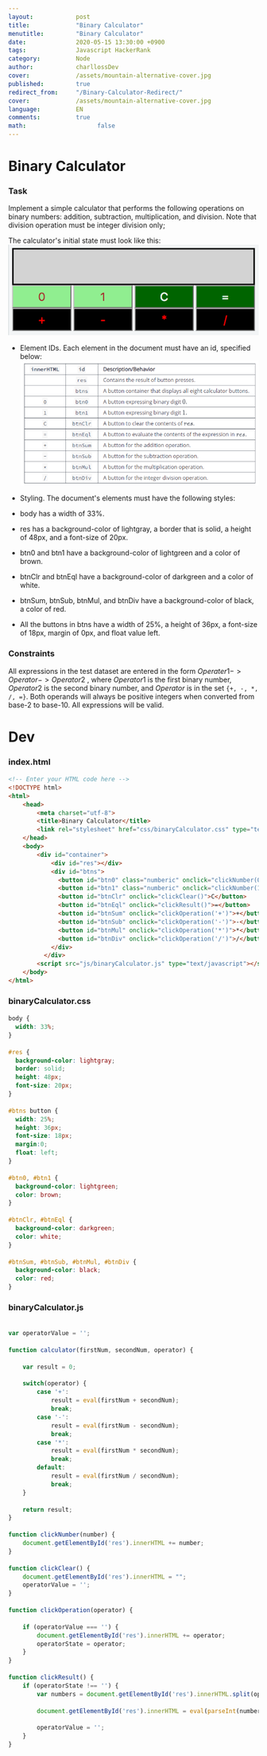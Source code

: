 ```yaml
---
layout:            post
title:             "Binary Calculator"
menutitle:         "Binary Calculator"
date:              2020-05-15 13:30:00 +0900
tags:              Javascript HackerRank
category:          Node
author:            charllossDev
cover:             /assets/mountain-alternative-cover.jpg
published:         true
redirect_from:     "/Binary-Calculator-Redirect/"
cover:             /assets/mountain-alternative-cover.jpg
language:          EN
comments:          true
math:			         false
---
```


# Binary Calculator

### Task

Implement a simple calculator that performs the following operations on binary numbers: addition, subtraction, multiplication, and division. Note that division operation must be integer division only;

The calculator's initial state must look like this:
![](assets/2020-05-15-day-9-binary-calculator-063e0585.png)

* Element IDs. Each element in the document must have an id, specified below:
![](assets/2020-05-15-day-9-binary-calculator-baea4941.png)
* Styling. The document's elements must have the following styles:

* body has a width of 33%.
* res has a background-color of lightgray, a border that is solid, a height of 48px, and a font-size of 20px.
* btn0 and btn1 have a background-color of lightgreen and a color of brown.
* btnClr and btnEql have a background-color of darkgreen and a color of white.
* btnSum, btnSub, btnMul, and btnDiv have a background-color of black, a color of red.
* All the buttons in btns have a width of 25%, a height of 36px, a font-size of 18px, margin of 0px, and float value left.

### Constraints

All expressions in the test dataset are entered in the form $Operater1 -> Operator -> Operator2$ , where $Operator1$  is the first binary number, $Operator2$  is the second binary number, and $Operator$ is in the set `{+, -, *, /, =}`.
Both operands will always be positive integers when converted from base-$2$ to base-$10$.
All expressions will be valid.


# Dev

### index.html
```html
<!-- Enter your HTML code here -->
<!DOCTYPE html>
<html>
    <head>
        <meta charset="utf-8">
        <title>Binary Calculator</title>
        <link rel="stylesheet" href="css/binaryCalculator.css" type="text/css">
    </head>
    <body>
        <div id="container">
            <div id="res"></div>
            <div id="btns">
              <button id="btn0" class="numberic" onclick="clickNumber(0)">0</button>
              <button id="btn1" class="numberic" onclick="clickNumber(1)">1</button>
              <button id="btnClr" onclick="clickClear()">C</button>
              <button id="btnEql" onclick="clickResult()">=</button>
              <button id="btnSum" onclick="clickOperation('+')">+</button>
              <button id="btnSub" onclick="clickOperation('-')">-</button>
              <button id="btnMul" onclick="clickOperation('*')">*</button>
              <button id="btnDiv" onclick="clickOperation('/')">/</button>
            </div>        
          </div>
        <script src="js/binaryCalculator.js" type="text/javascript"></script>
    </body>
</html>

```

### binaryCalculator.css
```css
body {
  width: 33%;
}

#res {
  background-color: lightgray;
  border: solid;
  height: 48px;
  font-size: 20px;
}

#btns button {
  width: 25%;
  height: 36px;
  font-size: 18px;
  margin:0;
  float: left;
}

#btn0, #btn1 {
  background-color: lightgreen;
  color: brown;
}

#btnClr, #btnEql {
  background-color: darkgreen;
  color: white;
}

#btnSum, #btnSub, #btnMul, #btnDiv {
  background-color: black;
  color: red;
}
```

### binaryCalculator.js

```js

var operatorValue = '';

function calculator(firstNum, secondNum, operator) {

    var result = 0;

    switch(operator) {
        case '+':
            result = eval(firstNum + secondNum);
            break;
        case '-':
            result = eval(firstNum - secondNum);
            break;
        case '*':
            result = eval(firstNum * secondNum);
            break;
        default:
            result = eval(firstNum / secondNum);
            break;
    }

    return result;
}

function clickNumber(number) {
    document.getElementById('res').innerHTML += number;
}

function clickClear() {
    document.getElementById('res').innerHTML = "";
    operatorValue = '';
}

function clickOperation(operator) {

    if (operatorValue === '') {
        document.getElementById('res').innerHTML += operator;
        operatorState = operator;
    }
}

function clickResult() {
    if (operatorState !== '') {
        var numbers = document.getElementById('res').innerHTML.split(operatorState);

        document.getElementById('res').innerHTML = eval(parseInt(numbers[0], 2) + operatorState + parseInt(numbers[1], 2)).toString(2);

        operatorValue = '';
    }
}

```
